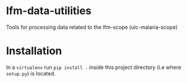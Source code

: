 # lfm-data-utilities
Tools for processing data related to the lfm-scope (ulc-malaria-scope)

# Installation
In a `virtualenv` run `pip install .` inside this project directory (i.e where `setup.py`) is located.